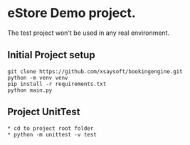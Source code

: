 # eStore Demo project.

The test project won't be used in any real environment.

## Initial Project setup

    git clone https://github.com/xsaysoft/bookingengine.git
    python -m venv venv
    pip install -r requirements.txt
    python main.py 


##  Project UnitTest 
    * cd to project root folder 
    * python -m unittest -v test

